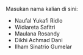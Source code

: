 Masukan nama kalian di sini:
<ul>
  <li>Naufal Yukafi Ridlo</li>
  <li>Widiareta Safitri</li>
  <li>Maulana Rosandy</li>
  <li>Dikhi Achmad Dani</li>
  <li>Ilham Sinatrio Gumelar</li>
</ul>
